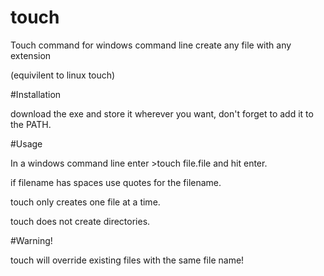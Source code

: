 touch
=====

Touch command for windows command line create any file with any extension

(equivilent to linux touch)


#Installation

download the exe and store it wherever you want, don't forget to add it to the PATH.


#Usage

In a windows command line enter >touch file.file and hit enter.

if filename has spaces use quotes for the filename.

touch only creates one file at a time.

touch does not create directories.


#Warning!

touch will override existing files with the same file name!
